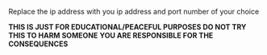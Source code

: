 Replace the ip address with you ip address and port number of your choice 


**THIS IS JUST FOR EDUCATIONAL/PEACEFUL PURPOSES DO NOT TRY THIS TO HARM SOMEONE**
**YOU ARE RESPONSIBLE FOR THE CONSEQUENCES**

